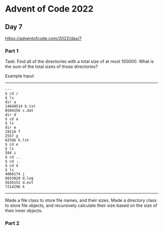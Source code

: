 # Advent of Code 2022
## Day 7
https://adventofcode.com/2022/day/7


### Part 1
Task: Find all of the directories with a total size of at most 100000. What is the sum of the total sizes of those directories?


Example Input:

---
```
---
$ cd /
$ ls
dir a
14848514 b.txt
8504156 c.dat
dir d
$ cd a
$ ls
dir e
29116 f
2557 g
62596 h.lst
$ cd e
$ ls
584 i
$ cd ..
$ cd ..
$ cd d
$ ls
4060174 j
8033020 d.log
5626152 d.ext
7214296 k
```
---

Made a file class to store file names, and their sizes. Made a directory class to store file objects, and recursively calculate their size based on the size of their inner objects.

### Part 2
